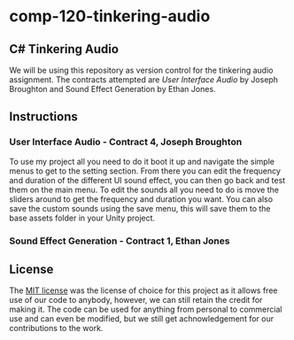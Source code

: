 # comp-120-tinkering-audio

## C# Tinkering Audio
We will be using this repository as version control for the tinkering audio assignment. The contracts attempted are _User Interface Audio_ by Joseph Broughton and Sound Effect Generation by Ethan Jones.


## Instructions

### User Interface Audio - Contract 4, Joseph Broughton
To use my project all you need to do it boot it up and navigate the simple menus to get to the setting section. From there you can edit the frequency and duration of the different UI sound effect, you can then go back and test them on the main menu. To edit the sounds all you need to do is move the sliders around to get the frequency and duration you want. You can also save the custom sounds using the save menu, this will save them to the base assets folder in your Unity project.

### Sound Effect Generation - Contract 1, Ethan Jones

## License
The [MIT license](https://choosealicense.com/licenses/mit/) was the license of choice for this project as it allows free use of our code to anybody, however, we can still retain the credit for making it. The code can be used for anything from personal to commercial use and can even be modified, but we still get achnowledgement for our contributions to the work.
